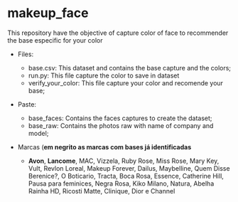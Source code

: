 # makeup_face

This repository have the objective of capture color of face to recommender the base especific for your color

- Files: 
  - base.csv: This dataset and contains the base capture and the colors;
  - run.py: This file capture the color to save in dataset
  - verify_your_color: This file capture your color and recomende your base;
  
- Paste:
  - base_faces: Contains the faces captures to create the dataset;
  - base_raw: Contains the photos raw with name of company and model;
  
- Marcas (<b>em negrito as marcas com bases já identificadas</b>
  - <b>Avon</b>, <b>Lancome</b>, MAC, Vizzela, Ruby Rose, Miss Rose, Mary Key, Vult, Revlon Loreal, Makeup Forever, Dailus, Maybelline, Quem Disse Berenice?, O Boticario, Tracta, Boca Rosa, Essence, Catherine Hill, Pausa para feminices, Negra Rosa, Kiko Milano, Natura, Abelha Rainha HD, Ricosti Matte, Clinique, Dior e Channel
